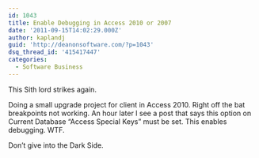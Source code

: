 ```yaml
---
id: 1043
title: Enable Debugging in Access 2010 or 2007
date: '2011-09-15T14:02:29.000Z'
author: kaplandj
guid: 'http://deanonsoftware.com/?p=1043'
dsq_thread_id: '415417447'
categories:
  - Software Business
---
```

This Sith lord strikes again.

Doing a small upgrade project for client in Access 2010. Right off the bat breakpoints not working. An hour later I see a post that says this option on Current Database “Access Special Keys” must be set. This enables debugging. WTF.

Don’t give into the Dark Side.
